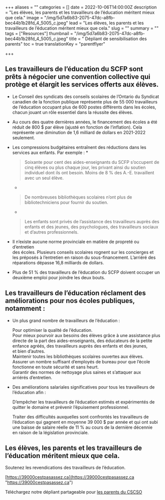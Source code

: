 +++
aliases = ""
categories = []
date = 2022-10-06T14:00:00Z
description = "Les élèves, les parents et les travailleurs de l’éducation méritent mieux que cela."
image = "/img/5d7a6b83-2075-47dc-a8fb-bec44b1b28fd_4_5005_c.jpeg"
lead = "Les élèves, les parents et les travailleurs de l’éducation méritent mieux que cela."
slug = ""
summary = ""
tags = ["Resources"]
thumbnail = "/img/5d7a6b83-2075-47dc-a8fb-bec44b1b28fd_4_5005_c.jpeg"
title = " Dépliant de sensibilisation des parents"
toc = true
translationKey = "parentflyer"

+++
## **Les travailleurs de l’éducation du SCFP sont prêts à négocier une convention collective qui protège et élargit les services offerts aux élèves.**

* Le Conseil des syndicats des conseils scolaires de l’Ontario du Syndicat canadien de la fonction publique représente plus de 55 000 travailleurs de l’éducation occupant plus de 600 postes différents dans les écoles, chacun jouant un rôle essentiel dans la réussite des élèves.
* Au cours des quatre dernières années, le financement des écoles a été réduit de 800 $ par élève (ajusté en fonction de l’inflation). Cela représente une diminution de 1,6 milliard de dollars en 2021-2022 seulement.
* Les compressions budgétaires entraînent des réductions dans les services aux enfants. Par exemple :
  * 

    > Soixante pour cent des aides-enseignants du SCFP s’occupent de cinq élèves ou plus chaque jour, les privant ainsi du soutien individuel dont ils ont besoin. Moins de 8 % des A.-E. travaillent avec un seul élève.
  * 

    > De nombreuses bibliothèques scolaires n’ont plus de bibliotechniciens pour fournir du soutien.
  * 

    > Les enfants sont privés de l’assistance des travailleurs auprès des enfants et des jeunes, des psychologues, des travailleurs sociaux et d’autres professionnels.
* Il n’existe aucune norme provinciale en matière de propreté ou d’entretien  
  des écoles. Plusieurs conseils scolaires rognent sur les concierges et les préposés à l’entretien en raison du sous-financement. L’arriéré des réparations dépasse 16,8 milliards de dollars.
* Plus de 51 % des travailleurs de l’éducation du SCFP doivent occuper un deuxième emploi pour joindre les deux bouts.

## **Les travailleurs de l’éducation réclament des améliorations pour nos écoles publiques, notamment :**

* Un plus grand nombre de travailleurs de l’éducation :

  Pour optimiser la qualité de l’éducation.  
  Pour mieux pourvoir aux besoins des élèves grâce à une assistance plus directe de la part des aides-enseignants, des éducateurs de la petite enfance agréés, des travailleurs auprès des enfants et des jeunes,  
  et bien d’autres.  
  Maintenir toutes les bibliothèques scolaires ouvertes aux élèves. Assurer un nombre suffisant d’employés de bureau pour que l’école fonctionne en toute sécurité et sans heurt.  
  Garantir des normes de nettoyage plus saines et s’attaquer aux  
  arriérés d’entretien.
* Des améliorations salariales significatives pour tous les travailleurs de l’éducation afin :

  D’empêcher les travailleurs de l’éducation estimés et expérimentés de quitter le domaine et prévenir l’épuisement professionnel.

  Traiter des difficultés auxquelles sont confrontés les travailleurs de l’éducation qui gagnent en moyenne 39 000 $ par année et qui ont subi une baisse de salaire réelle de 11 % au cours de la dernière décennie  
  en raison de la législation provinciale.

## **Les élèves, les parents et les travailleurs de l’éducation méritent mieux que cela.**

Soutenez les revendications des travailleurs de l’éducation.

[https://39000cestpasassez.ca](https://39000cestpasassez.ca "https://39000cestpasassez.ca")

Téléchargez notre dépliant partageable pour [les parents du CSCSO]()